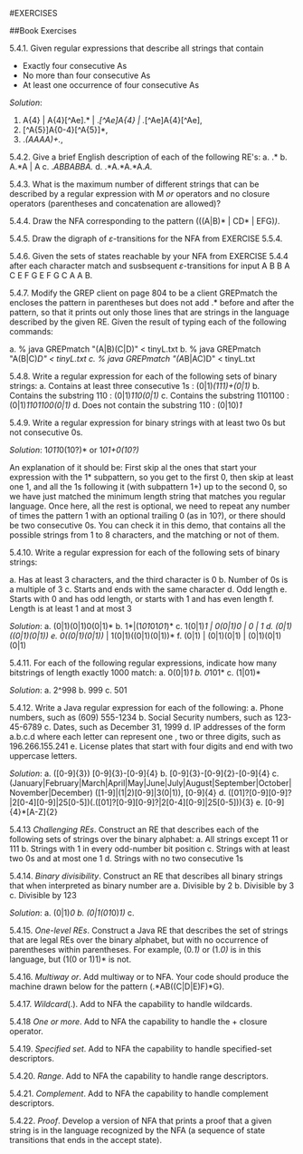 #EXERCISES

##Book Exercises

5.4.1. Given regular expressions that describe all strings that contain
- Exactly four consecutive As
- No more than four consecutive As
- At least one occurrence of four consecutive As

_Solution_: 
1. A{4} | A{4}[^Ae].* | .*[^Ae]A{4} | .*[^Ae]A{4}[^Ae], 
2. [^A{5}]A{0-4}[^A{5}]*, 
3. .*(AAAA)+.*, 

5.4.2. Give a brief English description of each of the following RE's:
a. .*
b. A.*A | A
c. .*ABBABBA.*
d. .*A.*A.*A.*A.*

5.4.3. What is the maximum number of different strings that can be described by a regular expression with M _or_ operators and no closure operators (parentheses and concatenation are allowed)?


5.4.4. Draw the NFA corresponding to the pattern (((A|B)* | CD* | EFG)*)*. 

5.4.5. Draw the digraph of $\varepsilon$-transitions for the NFA from EXERCISE 5.5.4.

5.4.6. Given the sets of states reachable by your NFA from EXERCISE 5.4.4 after each character match and susbsequent $\varepsilon$-transitions for input A B B A C E F G E F G C A A B.

5.4.7. Modify the GREP client on page 804 to be a client GREPmatch the encloses the pattern in parentheses but does not add .* before and after the pattern, so that it prints out only those lines that are strings in the language described by the given RE. Given the result of typing each of the following commands:

a. % java GREPmatch "(A|B)(C|D)" < tinyL.txt
b. % java GREPmatch "A(B|C)*D" < tinyL.txt
c. % java GREPmatch "(A*B|AC)D" < tinyL.txt

5.4.8. Write a regular expression for each of the following sets of binary strings:
a. Contains at least three consecutive 1s : (0|1)*(111)+(0|1)*
b. Contains the substring 110 : (0|1)*110(0|1)*
c. Contains the substring 1101100 : (0|1)*1101100(0|1)*
d. Does not contain the substring 110 : (0|10)*1*

5.4.9. Write a regular expression for binary strings with at least two 0s but not consecutive 0s.
 
_Solution_: 1*011*0(10?)* 
or
1*01+0(10?)*

An explanation of it should be: First skip al the ones that start your expression with the 1* subpattern, so you get to the first 0, then skip at least one 1, and all the 1s following it (with subpattern 1+) up to the second 0, so we have just matched the minimum length string that matches you regular language. Once here, all the rest is optional, we need to repeat any number of times the pattern 1 with an optional trailing 0 (as in 10?), or there should be two consecutive 0s.
You can check it in this demo, that contains all the possible strings from 1 to 8 characters, and the matching or not of them.


5.4.10. Write a regular expression for each of the following sets of binary strings:

a. Has at least 3 characters, and the third character is 0
b. Number of 0s is a multiple of 3
c. Starts and ends with the same character
d. Odd length
e. Starts with 0 and has odd length, or starts with 1 and has even length 
f. Length is at least 1 and at most 3

_Solution_:
a. (0|1)(0|1)0(0|1)*
b. 1*|(1*01*01*01*)*
c. 1(0|1)*1 | 0(0|1)*0 | 0 | 1
d. (0|1)((0|1)(0|1))*
e. 0((0|1)(0|1))* | 1(0|1)((0|1)(0|1))*
f. (0|1) | (0|1)(0|1) | (0|1)(0|1)(0|1)

5.4.11. For each of the following regular expressions, indicate how many bitstrings of length exactly 1000 match:
a. 0(0|1)*1
b. 0*101*
c. (1|01)*

_Solution_: 
a. 2^998
b. 999
c. 501


5.4.12. Write a Java regular expression for each of the following:
a. Phone numbers, such as (609) 555-1234
b. Social Security numbers, such as 123-45-6789
c. Dates, such as December 31, 1999
d. IP addresses of the form a.b.c.d where each letter can represent one , two or three digits, such as 196.266.155.241
e. License plates that start with four digits and end with two uppercase letters.

_Solution_:
a. \([0-9]{3}\) [0-9]{3}-[0-9]{4}
b. [0-9]{3}-[0-9]{2}-[0-9]{4}
c. (January|February|March|April|May|June|July|August|September|October|November|December) ([1-9]|(1|2)[0-9]|3(0|1)), [0-9]{4}
d. ([01]?[0-9][0-9]?|2[0-4][0-9]|25[0-5])(\.([01]?[0-9][0-9]?|2[0-4][0-9]|25[0-5])){3}
e. [0-9]{4}*[A-Z]{2}

5.4.13 _Challenging REs_. Construct an RE that describes each of the following sets of strings over the binary alphabet:
a. All strings except 11 or 111
b. Strings with 1 in every odd-number bit position
c. Strings with at least two 0s and at most one 1
d. Strings with no two consecutive 1s

5.4.14. _Binary divisibility_. Construct an RE that describes all binary strings that when interpreted as binary number are
a. Divisible by 2
b. Divisible by 3
c. Divisible by 123

_Solution_: 
a. (0|1)*0
b. (0|1(01*0)*1)*
c. 

5.4.15. _One-level REs_. Construct a Java RE that describes the set of strings that are legal REs over the binary alphabet, but with no occurrence of parentheses within parentheses. For example, (0.*1)* or (1.*0)* is in this language, but (1(0 or 1)1)* is not.

5.4.16. _Multiway or_. Add multiway or to NFA. Your code should produce the machine drawn below for the pattern (.*AB((C|D|E)F)*G).

5.4.17. _Wildcard_(\.). Add to NFA the capability to handle wildcards.

5.4.18 _One or more_. Add to NFA the capability to handle the + closure operator.

5.4.19. _Specified set_. Add to NFA the capability to handle specified-set descriptors.

5.4.20. _Range_. Add to NFA the capability to handle range descriptors.

5.4.21. _Complement_. Add to NFA the capability to handle complement descriptors.

5.4.22. _Proof_. Develop a version of NFA that prints a proof that a given string is in the language recognized by the NFA (a sequence of state transitions that ends in the accept state).


















